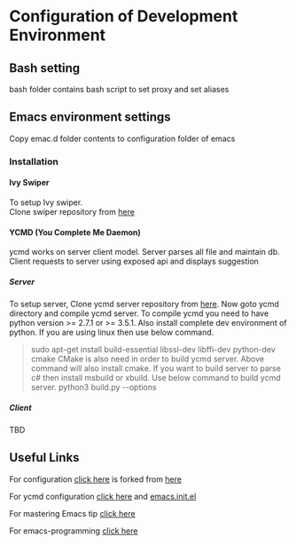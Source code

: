 # Configuration of Development Environment
## Bash setting
bash folder contains bash script to set proxy and set aliases 

## Emacs environment settings
Copy emac.d folder contents to configuration folder of emacs
### Installation
#### Ivy Swiper
To setup Ivy swiper.    
Clone swiper repository from [here](https://github.com/abo-abo/swiper)

#### YCMD (You Complete Me Daemon)
ycmd works on server client model. Server parses all file and maintain db. Client requests to server using exposed api and displays suggestion
##### Server
To setup server, Clone ycmd server repository from [here](https://github.com/Valloric/ycmd). Now goto ycmd directory and compile ycmd server. To compile ycmd you need to have python version >= 2.7.1 or >= 3.5.1. Also install complete dev environment of python. If you are using linux then use below command.
> sudo apt-get install build-essential libssl-dev libffi-dev python-dev cmake
CMake is also need in order to build ycmd server. Above command will also install cmake. If you want to build server to parse c# then install msbuild or xbuild.
Use below command to build ycmd server.
> python3 build.py --options

##### Client
TBD

## Useful Links
For configuration [click here](https://github.com/matrix207/emacs.d-1) is forked from [here](https://github.com/redguardtoo/emacs.d)

For ycmd configuration [click here](https://nilsdeppe.com/posts/emacs-c++-ide2) and [emacs.init.el](https://gist.github.com/nilsdeppe/7645c096d93b005458d97d6874a91ea9)

For mastering Emacs tip [click here](https://github.com/redguardtoo/mastering-emacs-in-one-year-guide/blob/master/guide-en.org)

For emacs-programming [click here](https://github.com/caiorss/Emacs-Elisp-Programming/blob/master/Elisp_Programming.org)
